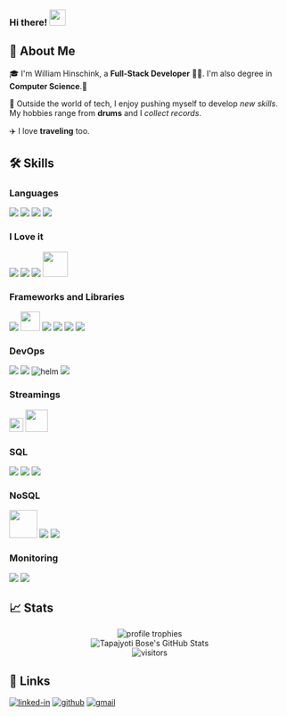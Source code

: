 ### Hi there! <img src="https://media.giphy.com/media/hvRJCLFzcasrR4ia7z/giphy.gif" width="29px" height="29px">

<!--
**WilliamHinschink/WilliamHinschink** is a ✨ _special_ ✨ repository because its `README.md` (this file) appears on your GitHub profile.

Here are some ideas to get you started:

- 🔭 I’m currently working on ...
- 🌱 I’m currently learning ...
- 👯 I’m looking to collaborate on ...
- 🤔 I’m looking for help with ...
- 💬 Ask me about ...
- 📫 How to reach me: ...
- 😄 Pronouns: ...
- ⚡ Fun fact: ...
-->
## 🚀 About Me

🎓 I'm William Hinschink, a **Full-Stack Developer** 👨‍💻. I'm also degree in **Computer Science**.🏅

🥁 Outside the world of tech, I enjoy pushing myself to develop *new skills*. My hobbies range from **drums** and I *collect records*.

✈️ I love **traveling** too.

## 🛠️ Skills

### Languages

<img src="https://img.icons8.com/color/35/000000/java-coffee-cup-logo--v2.png"/> <img src="https://img.icons8.com/color/35/typescript--v2.png"/> <img src="https://img.icons8.com/color/35/000000/html-5--v1.png"/> <img src="https://img.icons8.com/color/35/000000/css3.png"/>

### I Love it

<img src="https://img.icons8.com/color/35/golang.png"/> <img src="https://img.icons8.com/color/35/kotlin.png"/> <img src="https://img.icons8.com/color/35/python.png"/> <img src="https://upload.wikimedia.org/wikipedia/commons/thumb/3/36/Groovy-logo.svg/1200px-Groovy-logo.svg.png" width="45"/>

### Frameworks and Libraries

<img src="https://img.icons8.com/color/35/spring-logo.png"/> <img src="https://seeklogo.com/images/Q/quarkus-logo-C9F006782E-seeklogo.com.png" width="35"/> <img src="https://img.icons8.com/color/35/react-native.png"/> <img src="https://img.icons8.com/fluency/35/flutter.png"/> <img src="https://img.icons8.com/color/35/material-ui.png"/> <img src="https://img.icons8.com/fluency/35/node-js.png"/>

### DevOps

<img src="https://img.icons8.com/color/35/jenkins.png" /> <img src="https://img.icons8.com/color/35/kubernetes.png" /> <img src="https://img.icons8.com/external-bearicons-flat-bearicons/35/external-Helm-navigation-and-maps-bearicons-flat-bearicons.png" alt="helm"/> <img src="https://img.icons8.com/fluency/35/terraform.png"/>

### Streamings

<img src="https://upload.wikimedia.org/wikipedia/commons/thumb/0/05/Apache_kafka.svg/1200px-Apache_kafka.svg.png" width="25"/> <img src="https://cdn.freebiesupply.com/logos/thumbs/2x/rabbitmq-logo.png" width="40"/>

### SQL

<img src="https://img.icons8.com/color/35/oracle-logo.png"/> <img src="https://img.icons8.com/color/35/postgreesql.png"/> <img src="https://img.icons8.com/fluency/35/mysql-logo.png"/>

### NoSQL

<img src="https://download.logo.wine/logo/Apache_Cassandra/Apache_Cassandra-Logo.wine.png" width="50"/> <img src="https://img.icons8.com/color/35/mongodb.png"/> <img src="https://img.icons8.com/color/35/elasticsearch.png"/>

### Monitoring

<img src="https://img.icons8.com/fluency/35/prometheus-app.png"/> <img src="https://img.icons8.com/color/35/grafana.png"/>


## 📈 Stats

<div align="center">
    <img src="https://github-profile-trophy.vercel.app/?username=WilliamHinschink&row=1&column=6&margin-h=8&theme=darkhub&count_private=true&margin-w=15&no-frame=true" alt="profile trophies" />
    <br />
    <img src="https://github-readme-stats.vercel.app/api?username=WilliamHinschink&show_icons=true&hide_border=true" alt="Tapajyoti Bose's GitHub Stats">
    <br />
    <img src="https://visitor-badge.laobi.icu/badge?page_id=WilliamHinschink.WilliamHinschink" alt="visitors">
</div>

## 🔗 Links

[![linked-in](https://img.shields.io/badge/Linked_In-0077B5?style=for-the-badge&logo=LinkedIn&logoColor=white)](https://br.linkedin.com/in/william-hinschink-3bb499105)
[![github](https://img.shields.io/badge/GitHub-000000?style=for-the-badge&logo=GitHub&logoColor=white)](https://github.com/WilliamHinschink)
[![gmail](https://img.shields.io/badge/Gmail-D14836?style=for-the-badge&logo=Gmail&logoColor=white)](mailto:https://github.com/WilliamHinschink)

